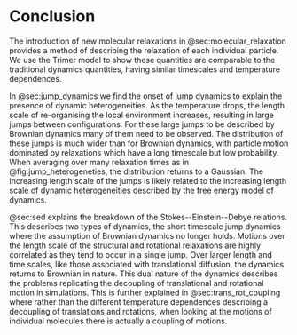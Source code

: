 # Conclusion

The introduction of new molecular relaxations in @sec:molecular_relaxation
provides a method of describing the relaxation
of each individual particle.
We use the Trimer model to show these quantities
are comparable to the traditional dynamics quantities,
having similar timescales and temperature dependences.

In @sec:jump_dynamics we find the onset of jump dynamics
to explain the presence of dynamic heterogeneities.
As the temperature drops,
the length scale of re-organising the local environment increases,
resulting in large jumps between configurations.
For these large jumps to be described by Brownian dynamics
many of them need to be observed.
The distribution of these jumps is much wider than for Brownian dynamics,
with particle motion dominated by
relaxations which have a long timescale but low probability.
When averaging over many relaxation times as in @fig:jump_heterogeneties,
the distribution returns to a Gaussian.
The increasing length scale of the jumps
is likely related to the increasing length scale
of dynamic heterogeneities described by
the free energy model of dynamics.

@sec:sed explains the breakdown of the Stokes--Einstein--Debye relations.
This describes two types of dynamics,
the short timescale jump dynamics
where the assumption of Brownian dynamics no longer holds.
Motions over the length scale of the structural and rotational relaxations
are highly correlated as they tend to occur in a single jump.
Over larger length and time scales,
like those associated with translational diffusion,
the dynamics returns to Brownian in nature.
This dual nature of the dynamics
describes the problems replicating the decoupling
of translational and rotational motion in simulations.
This is further explained in @sec:trans_rot_coupling
where rather than the different temperature dependences
describing a decoupling of translations and rotations,
when looking at the motions of individual molecules
there is actually a coupling of motions.
